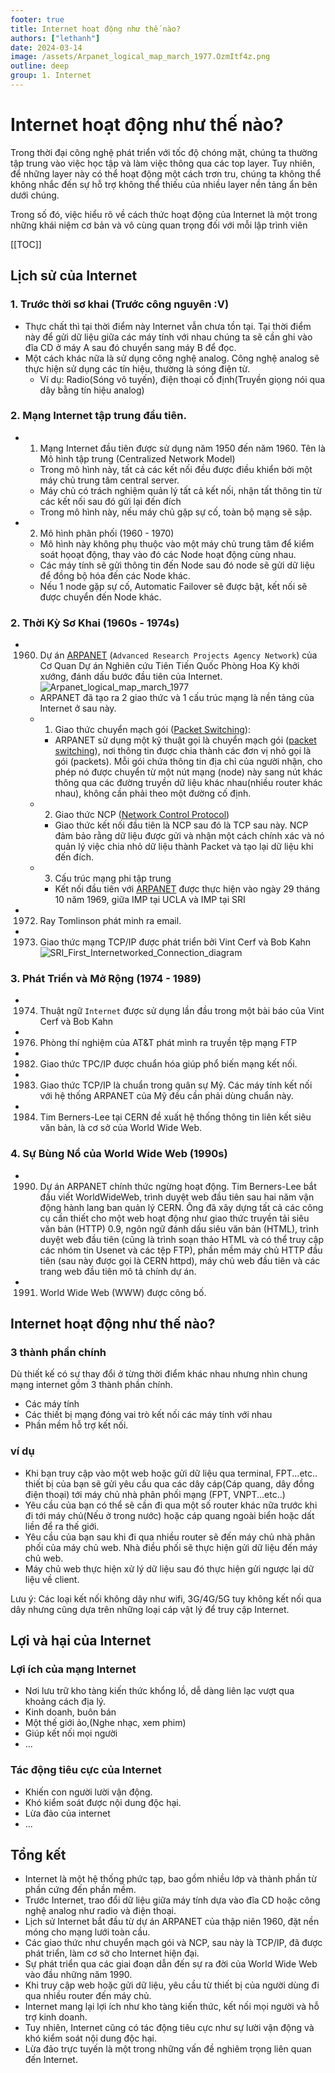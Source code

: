 ```yaml
---
footer: true
title: Internet hoạt động như thế nào?
authors: ["lethanh"]
date: 2024-03-14
image: /assets/Arpanet_logical_map_march_1977.OzmItf4z.png
outline: deep
group: 1. Internet
---
```


# Internet hoạt động như thế nào?

Trong thời đại công nghệ phát triển với tốc độ chóng mặt, chúng ta thường tập trung vào việc học tập và làm việc thông qua các top layer. Tuy nhiên, để những layer này có thể hoạt động một cách trơn tru, chúng ta không thể không nhắc đến sự hỗ trợ không thể thiếu của nhiều layer nền tảng ẩn bên dưới chúng.

Trong số đó, việc hiểu rõ về cách thức hoạt động của Internet là một trong những khái niệm cơ bản và vô cùng quan trọng đối với mỗi lập trình viên

[[TOC]]

## Lịch sử của  Internet
### 1. Trước thời sơ khai (Trước công nguyên :V)
- Thực chất thì tại thời điểm này Internet vẫn chưa tồn tại. Tại thời điểm này để gửi dữ liệu giữa các máy tính với nhau chúng ta sẽ cần ghi vào đĩa CD ở máy A sau đó chuyển sang máy B để đọc.
- Một cách khác nữa là sử dụng công nghệ analog. Công nghệ analog sẽ thực hiện sử dụng các tín hiệu, thường là sóng điện từ.
  - Ví dụ: Radio(Sóng vô tuyến), điện thoại cố định(Truyền giọng nói qua dây bằng tín hiệu analog)
### 2. Mạng Internet tập trung đầu tiên.
- 1. Mạng Internet đầu tiên được sử dụng năm 1950 đến năm 1960. Tên là Mô hình tập trung (Centralized Network Model)
  - Trong mô hình này, tất cả các kết nối đều được điều khiển bởi một máy chủ trung tâm central server.   
  - Máy chủ có trách nghiệm quản lý tất cả kết nối, nhận tất thông tin từ các kết nối sau đó gửi lại đến đích
  - Trong mô hình này, nếu máy chủ gặp sự cố, toàn bộ mạng sẽ sập.
- 2. Mô hình phân phối (1960 - 1970)
  - Mô hình này không phụ thuộc vào một máy chủ trung tâm để kiểm soát họoạt động, thay vào đó các Node hoạt động cùng nhau.
  - Các máy tính sẽ gửi thông tin đến Node sau đó node sẽ gửi dữ liệu để đồng bộ hóa đến các Node khác.
  - Nếu 1 node gặp sự cố, Automatic Failover sẽ được bật, kết nối sẽ được chuyển đến Node khác.
### 2. Thời Kỳ Sơ Khai (1960s - 1974s)
- 1960. Dự án [ARPANET](https://vi.wikipedia.org/wiki/ARPANET) (`Advanced Research Projects Agency Network`) của Cơ Quan Dự án Nghiên cứu Tiên Tiến Quốc Phòng Hoa Kỳ khởi xướng, đánh dấu bước đầu tiên của Internet.
![Arpanet_logical_map_march_1977](https://static-cdn.thanhlv.com/study/thanhlv-study-2024/2024-03-14-Internet-Internet-hoat-dong-nhu-the-nao/Arpanet_logical_map_march_1977.png)
  - ARPANET đã tạo ra 2 giao thức và 1 cấu trúc mạng là nền tảng của Internet ở sau này.
  - 1. Giao thức chuyển mạch gói ([Packet Switching](https://vi.wikipedia.org/wiki/Chuy%E1%BB%83n_m%E1%BA%A1ch_g%C3%B3i)):
     - ARPANET sử dụng một kỹ thuật gọi là chuyển mạch gói ([packet switching](https://vi.wikipedia.org/wiki/Chuy%E1%BB%83n_m%E1%BA%A1ch_g%C3%B3i)), nơi thông tin được chia thành các đơn vị nhỏ gọi là gói (packets).
       Mỗi gói chứa thông tin địa chỉ của người nhận, cho phép nó được chuyển từ một nút mạng (node) này sang nút khác thông qua các đường truyền dữ liệu khác nhau(nhiều router khác nhau), không cần phải theo một đường cố định.
  - 2. Giao thức NCP ([Network Control Protocol](https://en.wikipedia.org/wiki/Network_Control_Protocol_(ARPANET)))
     - Giao thức kết nối đầu tiên là NCP sau đó là TCP sau này. NCP đảm bảo rằng dữ liệu được gửi và nhận một cách chính xác và nó quản lý việc chia nhỏ dữ liệu thành Packet và tạo lại dữ liệu khi đến đích.
  - 3. Cấu trúc mạng phi tập trung
    - Kết nối đầu tiên với [ARPANET](https://vi.wikipedia.org/wiki/ARPANET) được thực hiện vào ngày 29 tháng 10 năm 1969, giữa IMP tại UCLA và IMP tại SRI
- 1972. Ray Tomlinson phát minh ra email.
- 1973. Giao thức mạng TCP/IP được phát triển bởi Vint Cerf và Bob Kahn
         ![SRI_First_Internetworked_Connection_diagram](https://static-cdn.thanhlv.com/study/thanhlv-study-2024/2024-03-14-Internet-Internet-hoat-dong-nhu-the-nao/SRI_First_Internetworked_Connection_diagram.jpg)
### 3. Phát Triển và Mở Rộng (1974 - 1989)
- 1974. Thuật ngữ `Internet` được sử dụng lần đầu trong một bài báo của Vint Cerf và Bob Kahn
- 1976. Phòng thí nghiệm của AT&T phát mình ra truyền tệp mạng FTP
- 1982. Giao thức TPC/IP được chuẩn hóa giúp phổ biến mạng kết nối.
- 1983. Giao thức TCP/IP là chuẩn trong quân sự Mỹ. Các máy tính kết nối với hệ thống ARPANET của Mỹ đều cần phải dùng chuẩn này.
- 1984. Tim Berners-Lee tại CERN đề xuất hệ thống thông tin liên kết siêu văn bản, là cơ sở của World Wide Web.
### 4. Sự Bùng Nổ của World Wide Web (1990s)
- 1990. Dự án ARPANET chính thức ngừng hoạt động.
        Tim Berners-Lee bắt đầu viết WorldWideWeb, trình duyệt web đầu tiên sau hai năm vận động hành lang ban quản lý CERN. Ông đã xây dựng tất cả các công cụ cần thiết cho một web hoạt động như giao thức truyền tải siêu văn bản (HTTP) 0.9, ngôn ngữ đánh dấu siêu văn bản (HTML), trình duyệt web đầu tiên (cũng là trình soạn thảo HTML và có thể truy cập các nhóm tin Usenet và các tệp FTP), phần mềm máy chủ HTTP đầu tiên (sau này được gọi là CERN httpd), máy chủ web đầu tiên và các trang web đầu tiên mô tả chính dự án.
- 1991. World Wide Web (WWW)  được công bố.

## Internet hoạt động như thế nào?
### 3 thành phần chính
Dù thiết kế có sự thay đổi ở từng thời điểm khác nhau nhưng nhìn chung mạng internet gồm 3 thành phần chính.
- Các máy tính
- Các thiết bị mạng đóng vai trò kết nối các máy tính với nhau
- Phần mềm hỗ trợ kết nối.

### ví dụ
- Khi bạn truy cập vào một web hoặc gửi dữ liệu qua terminal, FPT...etc.. thiết bị của bạn sẽ gửi yêu cầu qua các dây cáp(Cáp quang, dây đồng điện thoại) tới máy chủ nhà phân phối mạng (FPT, VNPT...etc..)
- Yêu cầu của bạn có thể sẽ cần đi qua một số router khác nữa trước khi đi tới máy chủ(Nếu ở trong nước) hoặc cáp quang ngoài biển hoặc dất liền để ra thế giới.
- Yêu cầu của bạn sau khi đi qua nhiều router sẽ đến máy chủ nhà phân phối của máy chủ web. Nhà điều phối sẽ thực hiện gửi dữ liệu đến máy chủ web.
- Máy chủ web thực hiện xử lý dữ liệu sau đó thực hiện gửi ngược lại dữ liệu về client.

Lưu ý: Các loại kết nối không dây như wifi, 3G/4G/5G tuy không kết nối qua dây nhưng cũng dựa trên những loại cáp vật lý để truy cập Internet.

## Lợi và hại của Internet
### Lợi ích của mạng Internet
- Nơi lưu trữ kho tàng kiến thức khổng lồ, dễ dàng liên lạc vượt qua khoảng cách địa lý.
- Kinh doanh, buôn bán
- Một thế giới ảo,(Nghe nhạc, xem phim)
- Giúp kết nối mọi người
- ...
### Tác động tiêu cực của Internet
- Khiến con người lười vận động.
- Khó kiểm soát được nội dung độc hại.
- Lừa đảo của internet
- ...

## Tổng kết
- Internet là một hệ thống phức tạp, bao gồm nhiều lớp và thành phần từ phần cứng đến phần mềm.
- Trước Internet, trao đổi dữ liệu giữa máy tính dựa vào đĩa CD hoặc công nghệ analog như radio và điện thoại.
- Lịch sử Internet bắt đầu từ dự án ARPANET của thập niên 1960, đặt nền móng cho mạng lưới toàn cầu.
- Các giao thức như chuyển mạch gói và NCP, sau này là TCP/IP, đã được phát triển, làm cơ sở cho Internet hiện đại.
- Sự phát triển qua các giai đoạn dẫn đến sự ra đời của World Wide Web vào đầu những năm 1990.
- Khi truy cập web hoặc gửi dữ liệu, yêu cầu từ thiết bị của người dùng đi qua nhiều router đến máy chủ.
- Internet mang lại lợi ích như kho tàng kiến thức, kết nối mọi người và hỗ trợ kinh doanh.
- Tuy nhiên, Internet cũng có tác động tiêu cực như sự lười vận động và khó kiểm soát nội dung độc hại.
- Lừa đảo trực tuyến là một trong những vấn đề nghiêm trọng liên quan đến Internet.
